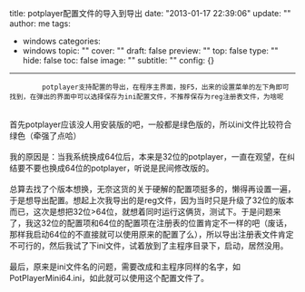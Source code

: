 title: potplayer配置文件的导入到导出
date: "2013-01-17 22:39:06"
update: ""
author: me
tags:
- windows
categories:
- windows
topic: ""
cover: ""
draft: false
preview: ""
top: false
type: ""
hide: false
toc: false
image: ""
subtitle: ""
config: {}


---




			potplayer支持配置的导出，在程序主界面，按F5，出来的设置菜单的左下角即可找到，在弹出的界面中可以选择保存为ini配置文件，不推荐保存为reg注册表文件，为啥呢
<div><br /></div>
<div>首先potplayer应该没人用安装版的吧，一般都是绿色版的，所以ini文件比较符合绿色（牵强了点哈）</div>
<div><br /></div>
<div>
我的原因是：当我系统换成64位后，本来是32位的potplayer，一直在观望，在纠结要不要也换成64位的potplayer，听说是民间修改版的。
&nbsp;<wbr></wbr></div>
<div><br /></div>
<div>
总算去找了个版本想换，无奈这货的关于硬解的配置项挺多的，懒得再设置一遍，于是想导出配置。想起上次我导出的是reg文件，因为当时只是升级了32位的版本而已，这次是想把32位&gt;64位，就想着同时运行这俩货，测试下。于是问题来了，我这32位的配置项和64位的配置项在注册表的位置肯定不一样的吧（废话，那样我启动64位的不直接就可以使用原来的配置了么），所以导出注册表文件肯定不可行的，然后我试了下ini文件，试着放到了主程序目录下，启动，居然没用。</div>
<div><br /></div>
<div>
最后，原来是ini文件名的问题，需要改成和主程序同样的名字，如PotPlayerMini64.ini，如此就可以使用这个配置文件了。</div>
